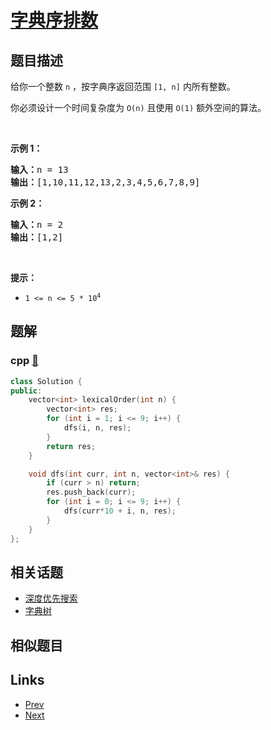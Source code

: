 
# [字典序排数](https://leetcode-cn.com/problems/lexicographical-numbers)

## 题目描述

<p>给你一个整数 <code>n</code> ，按字典序返回范围 <code>[1, n]</code> 内所有整数。</p>

<p>你必须设计一个时间复杂度为 <code>O(n)</code> 且使用 <code>O(1)</code> 额外空间的算法。</p>

<p>&nbsp;</p>

<p><strong>示例 1：</strong></p>

<pre>
<strong>输入：</strong>n = 13
<strong>输出：</strong>[1,10,11,12,13,2,3,4,5,6,7,8,9]
</pre>

<p><strong>示例 2：</strong></p>

<pre>
<strong>输入：</strong>n = 2
<strong>输出：</strong>[1,2]
</pre>

<p>&nbsp;</p>

<p><strong>提示：</strong></p>

<ul>
	<li><code>1 &lt;= n &lt;= 5 * 10<sup>4</sup></code></li>
</ul>


## 题解

### cpp [🔗](lexicographical-numbers.cpp) 
```cpp
class Solution {
public:
    vector<int> lexicalOrder(int n) {
        vector<int> res;
        for (int i = 1; i <= 9; i++) {
            dfs(i, n, res);
        }
        return res;
    }

    void dfs(int curr, int n, vector<int>& res) {
        if (curr > n) return;
        res.push_back(curr);
        for (int i = 0; i <= 9; i++) {
            dfs(curr*10 + i, n, res);
        }
    }
};
```


## 相关话题

- [深度优先搜索](../../tags/depth-first-search.md) 
- [字典树](../../tags/trie.md) 


## 相似题目



## Links

- [Prev](../ransom-note/README.md) 
- [Next](../first-unique-character-in-a-string/README.md) 

